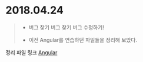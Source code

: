 # 2018.04.24

> - 버그 찾기 버그 찾기 버그 수정하기!
>
> - 이전 Angular를 연습하던 파일들을 정리해 보았다.
> 

정리 파일 링크 [Angular][]

[Angular]: https://github.com/minw1540/TIL/tree/master/Angular


